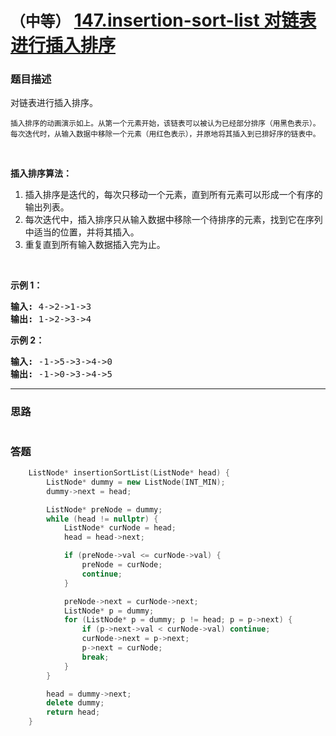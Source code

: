 # `（中等）` [147.insertion-sort-list 对链表进行插入排序](https://leetcode-cn.com/problems/insertion-sort-list/)

### 题目描述
<p>对链表进行插入排序。</p>

<p><img src="https://upload.wikimedia.org/wikipedia/commons/0/0f/Insertion-sort-example-300px.gif" alt=""><br>
<small>插入排序的动画演示如上。从第一个元素开始，该链表可以被认为已经部分排序（用黑色表示）。<br>
每次迭代时，从输入数据中移除一个元素（用红色表示），并原地将其插入到已排好序的链表中。</small></p>

<p>&nbsp;</p>

<p><strong>插入排序算法：</strong></p>

<ol>
	<li>插入排序是迭代的，每次只移动一个元素，直到所有元素可以形成一个有序的输出列表。</li>
	<li>每次迭代中，插入排序只从输入数据中移除一个待排序的元素，找到它在序列中适当的位置，并将其插入。</li>
	<li>重复直到所有输入数据插入完为止。</li>
</ol>

<p>&nbsp;</p>

<p><strong>示例 1：</strong></p>

<pre><strong>输入:</strong> 4->2->1->3
<strong>输出:</strong> 1->2->3->4
</pre>

<p><strong>示例&nbsp;2：</strong></p>

<pre><strong>输入:</strong> -1->5->3->4->0
<strong>输出:</strong> -1->0->3->4->5
</pre>


---
### 思路
```
```



### 答题
``` C++
    ListNode* insertionSortList(ListNode* head) {
        ListNode* dummy = new ListNode(INT_MIN);
        dummy->next = head;

        ListNode* preNode = dummy;
        while (head != nullptr) {
            ListNode* curNode = head;
            head = head->next;

            if (preNode->val <= curNode->val) {
                preNode = curNode;
                continue;
            }

            preNode->next = curNode->next;
            ListNode* p = dummy;
            for (ListNode* p = dummy; p != head; p = p->next) {
                if (p->next->val < curNode->val) continue;
                curNode->next = p->next;
                p->next = curNode;
                break;
            }
        }

        head = dummy->next;
        delete dummy;
        return head;
    }
```




